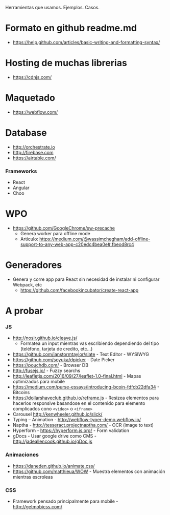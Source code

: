 Herramientas que usamos. Ejemplos. Casos.
# Formato en github readme.md
- https://help.github.com/articles/basic-writing-and-formatting-syntax/

# Hosting de muchas librerias
- https://cdnjs.com/

# Maquetado

- https://webflow.com/


# Database

- http://orchestrate.io
- http://firebase.com
- https://airtable.com/

### Frameworks
- React
- Angular
- Choo

# WPO
- https://github.com/GoogleChrome/sw-precache
  - Genera worker para offline mode
  - Articulo: https://medium.com/@wassimchegham/add-offline-support-to-any-web-app-c20edc4bea0e#.fbeod8rc4

# Generadores
- Genera y corre app para React sin necesidad de instalar ni configurar Webpack, etc
  - https://github.com/facebookincubator/create-react-app


# A probar

### JS
- http://nosir.github.io/cleave.js/
  - Formatea un input mientras vas escribiendo dependiendo del tipo (teléfono, tarjeta de credito, etc...)
- https://github.com/ianstormtaylor/slate - Text Editor - WYSIWYG
- https://github.com/soyuka/dpicker - Date Picker
- https://pouchdb.com/ - Browser DB
- http://fusejs.io/ - Fuzzy searchs
- http://leafletjs.com/2016/09/27/leaflet-1.0-final.html - Mapas optimizados para mobile
- https://medium.com/purse-essays/introducing-bcoin-fdfcb22dfa34 - Bitcoins
- https://dollarshaveclub.github.io/reframe.js - Resizea elementos para hacerlos responsive basandose en el contenido para elemento complicados cono `<video>` o `<iframe>`
- Carousel http://kenwheeler.github.io/slick/
- Typing – Animation - http://webflow-typer-demo.webflow.io/
- Naptha - http://tesseract.projectnaptha.com/ - OCR (image to text)
- Hyperform - https://hyperform.js.org/ - Form validation
- gDocs - Usar google drive como CMS - http://jadeallencook.github.io/gDoc.js

### Animaciones
- https://daneden.github.io/animate.css/
- https://github.com/matthieua/WOW - Muestra elementos con animación mientras escroleas

### CSS
- Framework pensado principalmente para mobile - http://getmobicss.com/

